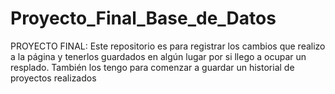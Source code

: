 # Proyecto_Final_Base_de_Datos
PROYECTO FINAL: Este repositorio es para registrar los cambios que realizo a la página y tenerlos guardados en algún lugar por si llego a ocupar un resplado. También los tengo para comenzar a guardar un historial de proyectos realizados 
